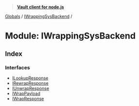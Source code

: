 > **[Vault client for node.js](../README.md)**

[Globals](../globals.md) / [IWrappingSysBackend](iwrappingsysbackend.md) /

# Module: IWrappingSysBackend

## Index

### Interfaces

* [ILookupResponse](../interfaces/iwrappingsysbackend.ilookupresponse.md)
* [IRewrapResponse](../interfaces/iwrappingsysbackend.irewrapresponse.md)
* [IUnwrapResponse](../interfaces/iwrappingsysbackend.iunwrapresponse.md)
* [IWrapPayload](../interfaces/iwrappingsysbackend.iwrappayload.md)
* [IWrapResponse](../interfaces/iwrappingsysbackend.iwrapresponse.md)
